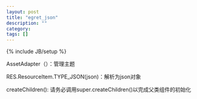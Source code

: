 ```yaml
---
layout: post
title: "egret_json"
description: ""
category: 
tags: []
---
```

{% include JB/setup %}

AssetAdapter（）：管理主题


RES.ResourceItem.TYPE_JSON(json)：解析为json对象

createChildren():
请务必调用super.createChildren()以完成父类组件的初始化

